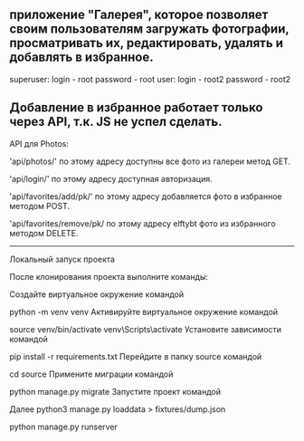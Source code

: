 приложение "Галерея", которое позволяет своим пользователям загружать фотографии, просматривать их, редактировать, удалять и добавлять в избранное.
------------------------------------------------------------------------------------


superuser: login - root password - root
user: login - root2 password - root2

Добавление в избранное работает только через API, т.к. JS не успел сделать.
------------------------------------------------------------------------------------
API для Photos:

'api/photos/' по этому адресу доступны все фото из галереи метод GET.

'api/login/' по этому адресу доступная авторизация.

'api/favorites/add/pk/' по этому адресу добавляется фото в избранное методом POST.

'api/favorites/remove/pk/ по этому адресу elftybt фото из избранного методом DELETE.

------------------------------------------------------------------------------------

Локальный запуск проекта

После клонирования проекта выполните команды:

Создайте виртуальное окружение командой

python -m venv venv
Активируйте виртуальное окружение командой

source venv/bin/activate
venv\Scripts\activate
Установите зависимости командой

pip install -r requirements.txt
Перейдите в папку source командой

cd source
Примените миграции командой

python manage.py migrate
Запустите проект командой

Далее 
python3 manage.py loaddata > fixtures/dump.json

python manage.py runserver



